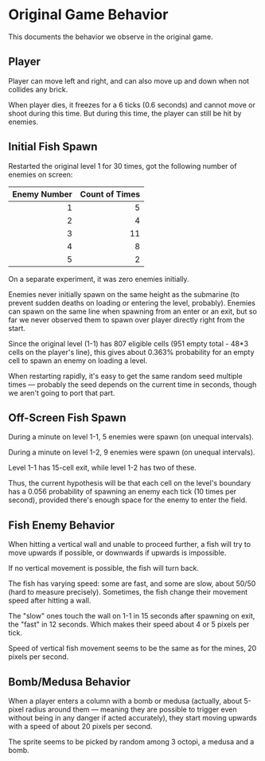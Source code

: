 <!--
SPDX-FileCopyrightText: 2025 Friedrich von Never <friedrich@fornever.me>

SPDX-License-Identifier: MIT
-->

Original Game Behavior
======================
This documents the behavior we observe in the original game.

Player
----------------

Player can move left and right, and can also move up and down when not collides any brick.

When player dies, it freezes for a 6 ticks (0.6 seconds) and cannot move or shoot during this time. But during this time, the player can still be hit by enemies.

Initial Fish Spawn
------------------
Restarted the original level 1 for 30 times, got the following number of enemies on screen:

| Enemy Number | Count of Times |
|-------------:|---------------:|
|            1 |              5 |
|            2 |              4 |
|            3 |             11 |
|            4 |              8 |
|            5 |              2 |

On a separate experiment, it was zero enemies initially.

Enemies never initially spawn on the same height as the submarine (to prevent sudden deaths on loading or entering the level, probably). Enemies can spawn on the same line when spawning from an enter or an exit, but so far we never observed them to spawn over player directly right from the start.

Since the original level (1-1) has 807 eligible cells (951 empty total - 48*3 cells on the player's line), this gives about 0.363% probability for an empty cell to spawn an enemy on loading a level. 

When restarting rapidly, it's easy to get the same random seed multiple times — probably the seed depends on the current time in seconds, though we aren't going to port that part.

Off-Screen Fish Spawn
---------------------
During a minute on level 1-1, 5 enemies were spawn (on unequal intervals).

During a minute on level 1-2, 9 enemies were spawn (on unequal intervals).

Level 1-1 has 15-cell exit, while level 1-2 has two of these.

Thus, the current hypothesis will be that each cell on the level's boundary has a 0.056 probability of spawning an enemy each tick (10 times per second), provided there's enough space for the enemy to enter the field.

Fish Enemy Behavior
-------------------
When hitting a vertical wall and unable to proceed further, a fish will try to move upwards if possible, or downwards if upwards is impossible.

If no vertical movement is possible, the fish will turn back. 

The fish has varying speed: some are fast, and some are slow, about 50/50 (hard to measure precisely). Sometimes, the fish change their movement speed after hitting a wall.

The "slow" ones touch the wall on 1-1 in 15 seconds after spawning on exit, the "fast" in 12 seconds. Which makes their speed about 4 or 5 pixels per tick.

Speed of vertical fish movement seems to be the same as for the mines, 20 pixels per second. 

Bomb/Medusa Behavior
--------------------
When a player enters a column with a bomb or medusa (actually, about 5-pixel radius around them — meaning they are possible to trigger even without being in any danger if acted accurately), they start moving upwards with a speed of about 20 pixels per second.

The sprite seems to be picked by random among 3 octopi, a medusa and a bomb.
